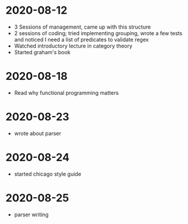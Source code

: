 # 2020-08-12
- 3 Sessions of management, came up with this structure
- 2 sessions of coding; tried implementing grouping, wrote a few tests and noticed I need a list of predicates to validate regex
- Watched introductory lecture in category theory
- Started graham's book
# 2020-08-18
- Read why functional programming matters
# 2020-08-23
- wrote about parser
# 2020-08-24
- started chicago style guide
# 2020-08-25
- parser writing
